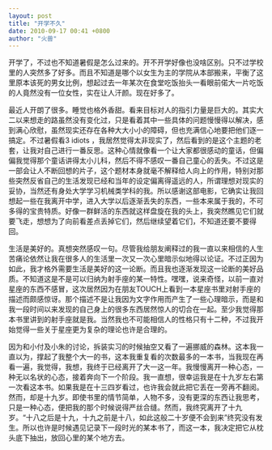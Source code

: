 ```yaml
---
layout: post
title: "开学不久"
date: 2010-09-17 00:41 +0800
author: "火兽"
---
```


开学了，不过也不知道暑假是怎么过来的。开不开学好像也没啥区别。只不过学校里的人突然多了好多。而且不知道是哪个以女生为主的学院从本部搬来，平衡了这里原本该死的男女比例，想起过去一年某次在食堂吃饭抬头一看眼前偌大一片吃饭的人竟然没有一位女性，实在让人汗颜。现在好多了。

最近人开朗了很多。睡觉也格外香甜。看来目标对人的指引力量是巨大的。其实大二以来想走的路虽然没有变化过，只是看着其中一些具体的问题慢慢得以解决，感到满心欣慰，虽然现实还存在各种大大小小的障碍，但也充满信心地要把他们逐一搞定。不过暑假看3 idiots ，我居然觉得太非现实了，然后看到的是这个主题的老套，让我对自己进行一番反思。这种心情就像看一个让大家都很感动的童话，但偏偏我觉得那个童话讲得太小儿科，然后不得不感叹一番自己童心的丢失。不过这是一部会让人不断回想的片子，这个题材本身就毫不解释给人向上的作用，特别对那些突然反省自己的生活发现已经和当年的设定偏离得遥远的人，所谓理想对现实的妥协，当然还有身处大学学习机械类学科的我。所以感谢这部电影，它确实让我回想起一些在我离开中学，进入大学以后逐渐丢失的东西，一些本来属于我的，不可多得的宝贵特质。好像一群鲜活的东西就这样盘旋在我的头上，我突然瞧见它们就要飞走，想想为了向前看差点丢掉它们，然后继续望着它们，不知道还要不要得回。

生活是美好的。真想突然感叹一句。尽管我给朋友阐释过的我一直以来相信的人生苦痛论依然让我在很多人的生活里一次又一次心里暗示似地得以论证。不过正因为如此，我才格外需要生活是美好的这一论断。而且我也逐渐发现这一论断的美好品质。不知道这是不是可以归纳为射手座的某一特性。嘿嘿，说来奇怪，以前一直对星座的东西不感冒，这次居然因为在朋友TOUCH上看到一本星座书里对射手座的描述而颇感惊讶。那个描述不是让我因为文字作用而产生了一些心理暗示，而是和我一段时间以来发现的自己身上的很多东西居然惊人的切合在一起。至少我觉得那本书里讲到的射手座就是我。当然我也不可能相信人的性格只有十二种，不过我开始觉得一些关于星座更为复杂的理论也许是合理的。

因为和小付及小朱的讨论，拆装实习的时候抽空又看了一遍挪威的森林。这本我一直以为，撑起了我整个大一的书，这本我重复看的次数最多的一本书，当我现在再看一遍，我觉得，我想，我终于已经离开了大一这一年。我慢慢离开一种心态，一种无以名状的心态，接着奔向下一个阶段。我一直想，很幸运我是在十九岁左右第一次看这本书。如果我是在十三四岁看过，也许我会就此把它丢在一旁再不翻阅。然而，却是十九岁。即使书里的情节简单，人物不多，没有更深的东西让我思考，只是一种心态，便把我的那个时候说得严丝合缝。然而，我终究离开了十九岁。“十八之后是十九，十九之前是十八，如此这般二十岁便不会到来”终究没有发生。所以也许是时候遇见记录下一段时光的某本书了，而这一本，我决定把它从枕头底下抽出，放回心里的某个地方去。
